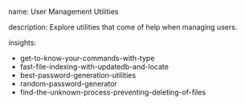 name: User Management Utilities

description: Explore utilities that come of help when managing users.

insights:

- get-to-know-your-commands-with-type
- fast-file-indexing-with-updatedb-and-locate
- best-password-generation-utilities
- random-password-generator
- find-the-unknown-process-preventing-deleting-of-files

